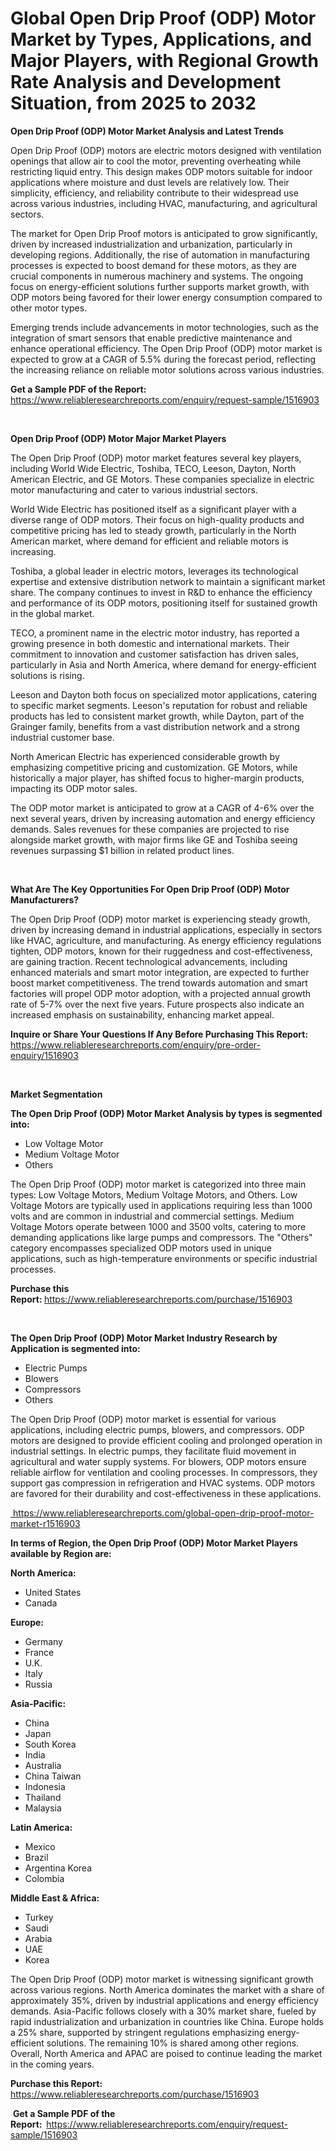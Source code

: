 <p><h1>Global Open Drip Proof (ODP) Motor Market by Types, Applications, and Major Players, with Regional Growth Rate Analysis and Development Situation, from 2025 to 2032</h1></p><p><strong>Open Drip Proof (ODP) Motor Market Analysis and Latest Trends</strong></p>
<p><p>Open Drip Proof (ODP) motors are electric motors designed with ventilation openings that allow air to cool the motor, preventing overheating while restricting liquid entry. This design makes ODP motors suitable for indoor applications where moisture and dust levels are relatively low. Their simplicity, efficiency, and reliability contribute to their widespread use across various industries, including HVAC, manufacturing, and agricultural sectors.</p><p>The market for Open Drip Proof motors is anticipated to grow significantly, driven by increased industrialization and urbanization, particularly in developing regions. Additionally, the rise of automation in manufacturing processes is expected to boost demand for these motors, as they are crucial components in numerous machinery and systems. The ongoing focus on energy-efficient solutions further supports market growth, with ODP motors being favored for their lower energy consumption compared to other motor types.</p><p>Emerging trends include advancements in motor technologies, such as the integration of smart sensors that enable predictive maintenance and enhance operational efficiency. The Open Drip Proof (ODP) motor market is expected to grow at a CAGR of 5.5% during the forecast period, reflecting the increasing reliance on reliable motor solutions across various industries.</p></p>
<p><strong>Get a Sample PDF of the Report:&nbsp;</strong> <a href="https://www.reliableresearchreports.com/enquiry/request-sample/1516903?utm_campaign=83&utm_medium=2&utm_source=Github&utm_content=ia&utm_term=12042025&utm_id=open-drip-proof-odp-motor">https://www.reliableresearchreports.com/enquiry/request-sample/1516903</a></p>
<p>&nbsp;</p>
<p><strong>Open Drip Proof (ODP) Motor Major Market Players</strong></p>
<p><p>The Open Drip Proof (ODP) motor market features several key players, including World Wide Electric, Toshiba, TECO, Leeson, Dayton, North American Electric, and GE Motors. These companies specialize in electric motor manufacturing and cater to various industrial sectors.</p><p>World Wide Electric has positioned itself as a significant player with a diverse range of ODP motors. Their focus on high-quality products and competitive pricing has led to steady growth, particularly in the North American market, where demand for efficient and reliable motors is increasing.</p><p>Toshiba, a global leader in electric motors, leverages its technological expertise and extensive distribution network to maintain a significant market share. The company continues to invest in R&D to enhance the efficiency and performance of its ODP motors, positioning itself for sustained growth in the global market.</p><p>TECO, a prominent name in the electric motor industry, has reported a growing presence in both domestic and international markets. Their commitment to innovation and customer satisfaction has driven sales, particularly in Asia and North America, where demand for energy-efficient solutions is rising.</p><p>Leeson and Dayton both focus on specialized motor applications, catering to specific market segments. Leeson's reputation for robust and reliable products has led to consistent market growth, while Dayton, part of the Grainger family, benefits from a vast distribution network and a strong industrial customer base.</p><p>North American Electric has experienced considerable growth by emphasizing competitive pricing and customization. GE Motors, while historically a major player, has shifted focus to higher-margin products, impacting its ODP motor sales.</p><p>The ODP motor market is anticipated to grow at a CAGR of 4-6% over the next several years, driven by increasing automation and energy efficiency demands. Sales revenues for these companies are projected to rise alongside market growth, with major firms like GE and Toshiba seeing revenues surpassing $1 billion in related product lines.</p></p>
<p>&nbsp;</p>
<p><strong>What Are The Key Opportunities For Open Drip Proof (ODP) Motor Manufacturers?</strong></p>
<p><p>The Open Drip Proof (ODP) motor market is experiencing steady growth, driven by increasing demand in industrial applications, especially in sectors like HVAC, agriculture, and manufacturing. As energy efficiency regulations tighten, ODP motors, known for their ruggedness and cost-effectiveness, are gaining traction. Recent technological advancements, including enhanced materials and smart motor integration, are expected to further boost market competitiveness. The trend towards automation and smart factories will propel ODP motor adoption, with a projected annual growth rate of 5-7% over the next five years. Future prospects also indicate an increased emphasis on sustainability, enhancing market appeal.</p></p>
<p><strong>Inquire or Share Your Questions If Any Before Purchasing This Report:</strong> <a href="https://www.reliableresearchreports.com/enquiry/pre-order-enquiry/1516903?utm_campaign=83&utm_medium=2&utm_source=Github&utm_content=ia&utm_term=12042025&utm_id=open-drip-proof-odp-motor">https://www.reliableresearchreports.com/enquiry/pre-order-enquiry/1516903</a></p>
<p>&nbsp;</p>
<p><strong>Market Segmentation</strong></p>
<p><strong>The Open Drip Proof (ODP) Motor Market Analysis by types is segmented into:</strong></p>
<p><ul><li>Low Voltage Motor</li><li>Medium Voltage Motor</li><li>Others</li></ul></p>
<p><p>The Open Drip Proof (ODP) motor market is categorized into three main types: Low Voltage Motors, Medium Voltage Motors, and Others. Low Voltage Motors are typically used in applications requiring less than 1000 volts and are common in industrial and commercial settings. Medium Voltage Motors operate between 1000 and 3500 volts, catering to more demanding applications like large pumps and compressors. The "Others" category encompasses specialized ODP motors used in unique applications, such as high-temperature environments or specific industrial processes.</p></p>
<p><strong>Purchase this Report:&nbsp;</strong><a href="https://www.reliableresearchreports.com/purchase/1516903?utm_campaign=83&utm_medium=2&utm_source=Github&utm_content=ia&utm_term=12042025&utm_id=open-drip-proof-odp-motor">https://www.reliableresearchreports.com/purchase/1516903</a></p>
<p>&nbsp;</p>
<p><strong>The Open Drip Proof (ODP) Motor Market Industry Research by Application is segmented into:</strong></p>
<p><ul><li>Electric Pumps</li><li>Blowers</li><li>Compressors</li><li>Others</li></ul></p>
<p><p>The Open Drip Proof (ODP) motor market is essential for various applications, including electric pumps, blowers, and compressors. ODP motors are designed to provide efficient cooling and prolonged operation in industrial settings. In electric pumps, they facilitate fluid movement in agricultural and water supply systems. For blowers, ODP motors ensure reliable airflow for ventilation and cooling processes. In compressors, they support gas compression in refrigeration and HVAC systems. ODP motors are favored for their durability and cost-effectiveness in these applications.</p></p>
<p><a href="https://www.reliableresearchreports.com/global-open-drip-proof-motor-market-r1516903?utm_campaign=83&utm_medium=2&utm_source=Github&utm_content=ia&utm_term=12042025&utm_id=open-drip-proof-odp-motor">&nbsp;https://www.reliableresearchreports.com/global-open-drip-proof-motor-market-r1516903</a></p>
<p><strong>In terms of Region, the Open Drip Proof (ODP) Motor Market Players available by Region are:</strong></p>
<p>
    <p> <strong> North America: </strong>
        <ul>
            <li>United States</li>
            <li>Canada</li>
        </ul>
        </p> 
    <p> <strong> Europe: </strong>
        <ul>
            <li>Germany</li>
            <li>France</li>
            <li>U.K.</li>
            <li>Italy</li>
            <li>Russia</li>
        </ul>
        </p> 
    <p> <strong> Asia-Pacific: </strong>
        <ul>
            <li>China</li>
            <li>Japan</li>
            <li>South Korea</li>
            <li>India</li>
            <li>Australia</li>
            <li>China Taiwan</li>
            <li>Indonesia</li>
            <li>Thailand</li>
            <li>Malaysia</li>
        </ul>
        </p> 
    <p> <strong> Latin America: </strong>
        <ul>
            <li>Mexico</li>
            <li>Brazil</li>
            <li>Argentina Korea</li>
            <li>Colombia</li>
        </ul>
        </p> 
    <p> <strong> Middle East & Africa: </strong>
        <ul>
            <li>Turkey</li>
            <li>Saudi</li>
            <li>Arabia</li>
            <li>UAE</li>
            <li>Korea</li>
        </ul>
    </p>
    </p>
<p><p>The Open Drip Proof (ODP) motor market is witnessing significant growth across various regions. North America dominates the market with a share of approximately 35%, driven by industrial applications and energy efficiency demands. Asia-Pacific follows closely with a 30% market share, fueled by rapid industrialization and urbanization in countries like China. Europe holds a 25% share, supported by stringent regulations emphasizing energy-efficient solutions. The remaining 10% is shared among other regions. Overall, North America and APAC are poised to continue leading the market in the coming years.</p></p>
<p><strong>Purchase this Report: </strong><a href="https://www.reliableresearchreports.com/purchase/1516903?utm_campaign=83&utm_medium=2&utm_source=Github&utm_content=ia&utm_term=12042025&utm_id=open-drip-proof-odp-motor">https://www.reliableresearchreports.com/purchase/1516903</a></p>
<p>&nbsp;<strong>Get a Sample PDF of the Report:&nbsp;&nbsp;</strong><a href="https://www.reliableresearchreports.com/enquiry/request-sample/1516903?utm_campaign=83&utm_medium=2&utm_source=Github&utm_content=ia&utm_term=12042025&utm_id=open-drip-proof-odp-motor">https://www.reliableresearchreports.com/enquiry/request-sample/1516903</a></p>
<p><strong></strong></p>
<p><p></p><p></p><p></p></p>